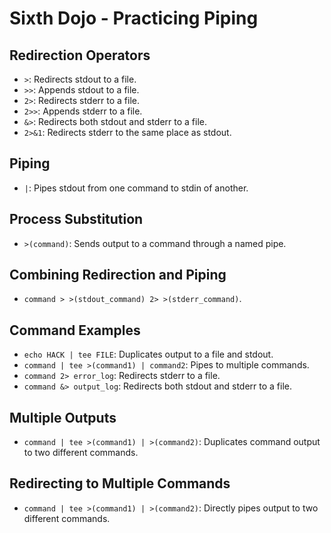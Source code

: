 # Sixth Dojo - Practicing Piping

## Redirection Operators
- `>`: Redirects stdout to a file.
- `>>`: Appends stdout to a file.
- `2>`: Redirects stderr to a file.
- `2>>`: Appends stderr to a file.
- `&>`: Redirects both stdout and stderr to a file.
- `2>&1`: Redirects stderr to the same place as stdout.

## Piping
- `|`: Pipes stdout from one command to stdin of another.

## Process Substitution
- `>(command)`: Sends output to a command through a named pipe.

## Combining Redirection and Piping
- `command > >(stdout_command) 2> >(stderr_command)`.

## Command Examples
- `echo HACK | tee FILE`: Duplicates output to a file and stdout.
- `command | tee >(command1) | command2`: Pipes to multiple commands.
- `command 2> error_log`: Redirects stderr to a file.
- `command &> output_log`: Redirects both stdout and stderr to a file.

## Multiple Outputs
- `command | tee >(command1) | >(command2)`: Duplicates command output to two different commands.

## Redirecting to Multiple Commands
- `command | tee >(command1) | >(command2)`: Directly pipes output to two different commands.